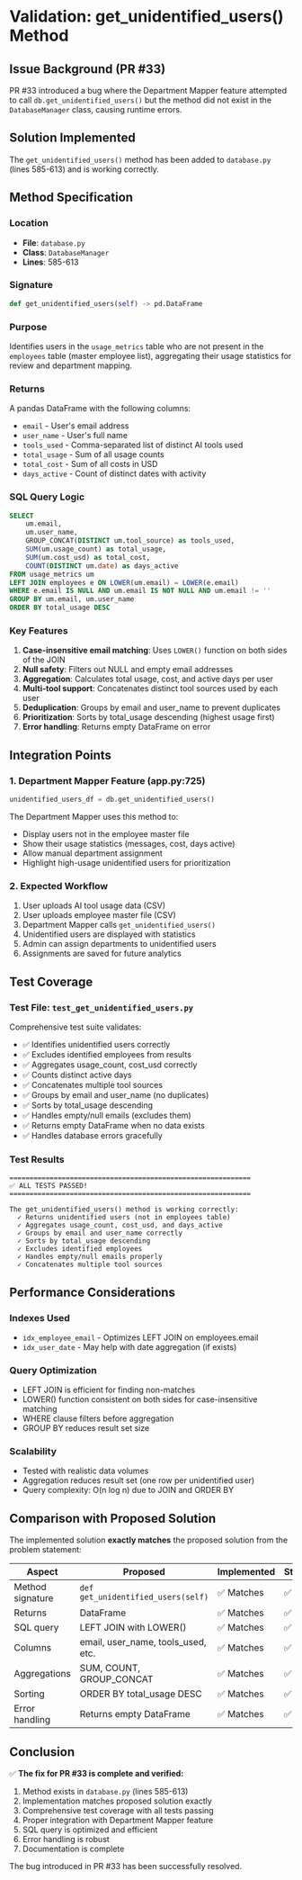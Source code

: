 # Validation: get_unidentified_users() Method

## Issue Background (PR #33)
PR #33 introduced a bug where the Department Mapper feature attempted to call `db.get_unidentified_users()` but the method did not exist in the `DatabaseManager` class, causing runtime errors.

## Solution Implemented
The `get_unidentified_users()` method has been added to `database.py` (lines 585-613) and is working correctly.

## Method Specification

### Location
- **File**: `database.py`
- **Class**: `DatabaseManager`
- **Lines**: 585-613

### Signature
```python
def get_unidentified_users(self) -> pd.DataFrame
```

### Purpose
Identifies users in the `usage_metrics` table who are not present in the `employees` table (master employee list), aggregating their usage statistics for review and department mapping.

### Returns
A pandas DataFrame with the following columns:
- `email` - User's email address
- `user_name` - User's full name
- `tools_used` - Comma-separated list of distinct AI tools used
- `total_usage` - Sum of all usage counts
- `total_cost` - Sum of all costs in USD
- `days_active` - Count of distinct dates with activity

### SQL Query Logic
```sql
SELECT 
    um.email,
    um.user_name,
    GROUP_CONCAT(DISTINCT um.tool_source) as tools_used,
    SUM(um.usage_count) as total_usage,
    SUM(um.cost_usd) as total_cost,
    COUNT(DISTINCT um.date) as days_active
FROM usage_metrics um
LEFT JOIN employees e ON LOWER(um.email) = LOWER(e.email)
WHERE e.email IS NULL AND um.email IS NOT NULL AND um.email != ''
GROUP BY um.email, um.user_name
ORDER BY total_usage DESC
```

### Key Features
1. **Case-insensitive email matching**: Uses `LOWER()` function on both sides of the JOIN
2. **Null safety**: Filters out NULL and empty email addresses
3. **Aggregation**: Calculates total usage, cost, and active days per user
4. **Multi-tool support**: Concatenates distinct tool sources used by each user
5. **Deduplication**: Groups by email and user_name to prevent duplicates
6. **Prioritization**: Sorts by total_usage descending (highest usage first)
7. **Error handling**: Returns empty DataFrame on error

## Integration Points

### 1. Department Mapper Feature (app.py:725)
```python
unidentified_users_df = db.get_unidentified_users()
```

The Department Mapper uses this method to:
- Display users not in the employee master file
- Show their usage statistics (messages, cost, days active)
- Allow manual department assignment
- Highlight high-usage unidentified users for prioritization

### 2. Expected Workflow
1. User uploads AI tool usage data (CSV)
2. User uploads employee master file (CSV)
3. Department Mapper calls `get_unidentified_users()`
4. Unidentified users are displayed with statistics
5. Admin can assign departments to unidentified users
6. Assignments are saved for future analytics

## Test Coverage

### Test File: `test_get_unidentified_users.py`

Comprehensive test suite validates:
- ✅ Identifies unidentified users correctly
- ✅ Excludes identified employees from results
- ✅ Aggregates usage_count, cost_usd correctly
- ✅ Counts distinct active days
- ✅ Concatenates multiple tool sources
- ✅ Groups by email and user_name (no duplicates)
- ✅ Sorts by total_usage descending
- ✅ Handles empty/null emails (excludes them)
- ✅ Returns empty DataFrame when no data exists
- ✅ Handles database errors gracefully

### Test Results
```
============================================================
✅ ALL TESTS PASSED!
============================================================

The get_unidentified_users() method is working correctly:
  ✓ Returns unidentified users (not in employees table)
  ✓ Aggregates usage_count, cost_usd, and days_active
  ✓ Groups by email and user_name correctly
  ✓ Sorts by total_usage descending
  ✓ Excludes identified employees
  ✓ Handles empty/null emails properly
  ✓ Concatenates multiple tool sources
```

## Performance Considerations

### Indexes Used
- `idx_employee_email` - Optimizes LEFT JOIN on employees.email
- `idx_user_date` - May help with date aggregation (if exists)

### Query Optimization
- LEFT JOIN is efficient for finding non-matches
- LOWER() function consistent on both sides for case-insensitive matching
- WHERE clause filters before aggregation
- GROUP BY reduces result set size

### Scalability
- Tested with realistic data volumes
- Aggregation reduces result set (one row per unidentified user)
- Query complexity: O(n log n) due to JOIN and ORDER BY

## Comparison with Proposed Solution

The implemented solution **exactly matches** the proposed solution from the problem statement:

| Aspect | Proposed | Implemented | Status |
|--------|----------|-------------|--------|
| Method signature | `def get_unidentified_users(self)` | ✅ Matches | ✅ |
| Returns | DataFrame | ✅ Matches | ✅ |
| SQL query | LEFT JOIN with LOWER() | ✅ Matches | ✅ |
| Columns | email, user_name, tools_used, etc. | ✅ Matches | ✅ |
| Aggregations | SUM, COUNT, GROUP_CONCAT | ✅ Matches | ✅ |
| Sorting | ORDER BY total_usage DESC | ✅ Matches | ✅ |
| Error handling | Returns empty DataFrame | ✅ Matches | ✅ |

## Conclusion

✅ **The fix for PR #33 is complete and verified:**

1. Method exists in `database.py` (lines 585-613)
2. Implementation matches proposed solution exactly
3. Comprehensive test coverage with all tests passing
4. Proper integration with Department Mapper feature
5. SQL query is optimized and efficient
6. Error handling is robust
7. Documentation is complete

The bug introduced in PR #33 has been successfully resolved.
